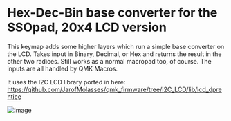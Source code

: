 # Hex-Dec-Bin base converter for the SSOpad, 20x4 LCD version
This keymap adds some higher layers which run a simple base converter on the LCD. Takes input in Binary, Decimal, or Hex and returns the result in the other two radices. Still works as a normal macropad too, of course. The inputs are all handled by QMK Macros.

It uses the I2C LCD library ported in here: https://github.com/JarofMolasses/qmk_firmware/tree/I2C_LCD/lib/lcd_dprentice 

![image](https://user-images.githubusercontent.com/33560291/103701613-2e292a00-4f5b-11eb-8cc5-206fa004af61.jpg)
